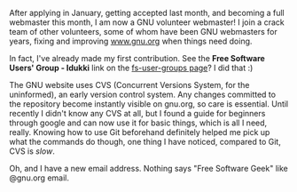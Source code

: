After applying in January, getting accepted last month, and becoming a full webmaster this month, I am now a GNU volunteer webmaster! I join a crack team of other volunteers, some of whom have been GNU webmasters for years, fixing and improving www.gnu.org when things need doing.

In fact, I've already made my first contribution. See the **Free Software Users' Group - Idukki** link on the [fs-user-groups page](http://www.gnu.org/gnu/fs-user-groups.html)? I did that :)

The GNU website uses CVS (Concurrent Versions System, for the uninformed), an early version control system. Any changes committed to the repository become instantly visible on gnu.org, so care is essential. Until recently I didn't know any CVS at all, but I found a guide for beginners through google and can now use it for basic things, which is all I need, really. Knowing how to use Git beforehand definitely helped me pick up what the commands do though, one thing I have noticed, compared to Git, CVS is *slow*.

Oh, and I have a new email address. Nothing says "Free Software Geek" like @gnu.org email.
